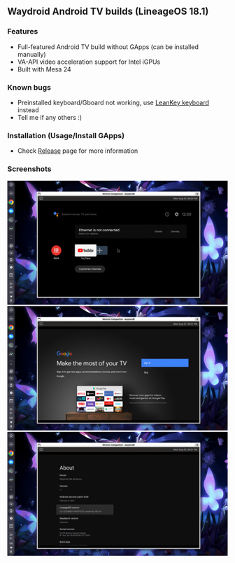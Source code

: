## Waydroid Android TV builds (LineageOS 18.1)
### Features
- Full-featured Android TV build without GApps (can be installed manually)
- VA-API video acceleration support for Intel iGPUs
- Built with Mesa 24

### Known bugs
- Preinstalled keyboard/Gboard not working, use [LeanKey keyboard](https://github.com/yuliskov/LeanKeyKeyboard) instead
- Tell me if any others :)

### Installation (Usage/Install GApps)
- Check [Release](https://github.com/supechicken/waydroid-androidtv-build/releases/latest) page for more information

### Screenshots
![Homescreen](screenshots/homescreen.png)
![Google account login prompt](screenshots/google-login-prompt.png)
![Settings UI](screenshots/settings-ui.png)
